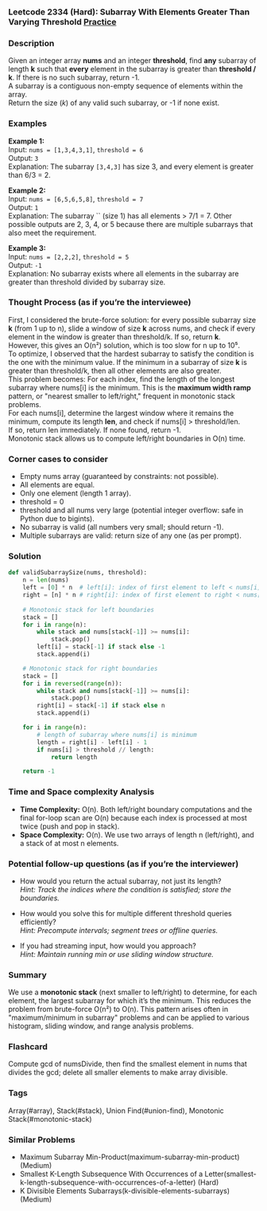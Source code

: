 ### Leetcode 2334 (Hard): Subarray With Elements Greater Than Varying Threshold [Practice](https://leetcode.com/problems/subarray-with-elements-greater-than-varying-threshold)

### Description  
Given an integer array **nums** and an integer **threshold**, find **any** subarray of length **k** such that **every** element in the subarray is greater than **threshold / k**. If there is no such subarray, return -1.  
A subarray is a contiguous non-empty sequence of elements within the array.  
Return the size (*k*) of any valid such subarray, or -1 if none exist.

### Examples  

**Example 1:**  
Input: `nums = [1,3,4,3,1]`, `threshold = 6`  
Output: `3`  
Explanation: The subarray `[3,4,3]` has size 3, and every element is greater than 6/3 = 2.

**Example 2:**  
Input: `nums = [6,5,6,5,8]`, `threshold = 7`  
Output: `1`  
Explanation: The subarray `` (size 1) has all elements > 7/1 = 7. Other possible outputs are 2, 3, 4, or 5 because there are multiple subarrays that also meet the requirement.

**Example 3:**  
Input: `nums = [2,2,2]`, `threshold = 5`  
Output: `-1`  
Explanation: No subarray exists where all elements in the subarray are greater than threshold divided by subarray size.

### Thought Process (as if you’re the interviewee)  
First, I considered the brute-force solution: for every possible subarray size **k** (from 1 up to n), slide a window of size **k** across nums, and check if every element in the window is greater than threshold/k. If so, return **k**.  
However, this gives an O(n²) solution, which is too slow for n up to 10⁵.  
To optimize, I observed that the hardest subarray to satisfy the condition is the one with the minimum value. If the minimum in a subarray of size **k** is greater than threshold/k, then all other elements are also greater.  
This problem becomes: For each index, find the length of the longest subarray where nums[i] is the minimum. This is the **maximum width ramp** pattern, or "nearest smaller to left/right," frequent in monotonic stack problems.  
For each nums[i], determine the largest window where it remains the minimum, compute its length **len**, and check if nums[i] > threshold/len.  
If so, return len immediately. If none found, return -1.  
Monotonic stack allows us to compute left/right boundaries in O(n) time.

### Corner cases to consider  
- Empty nums array (guaranteed by constraints: not possible).
- All elements are equal.
- Only one element (length 1 array).
- threshold = 0
- threshold and all nums very large (potential integer overflow: safe in Python due to bigints).
- No subarray is valid (all numbers very small; should return -1).
- Multiple subarrays are valid: return size of any one (as per prompt).

### Solution

```python
def validSubarraySize(nums, threshold):
    n = len(nums)
    left = [0] * n  # left[i]: index of first element to left < nums[i], or -1
    right = [n] * n # right[i]: index of first element to right < nums[i], or n
    
    # Monotonic stack for left boundaries
    stack = []
    for i in range(n):
        while stack and nums[stack[-1]] >= nums[i]:
            stack.pop()
        left[i] = stack[-1] if stack else -1
        stack.append(i)

    # Monotonic stack for right boundaries
    stack = []
    for i in reversed(range(n)):
        while stack and nums[stack[-1]] >= nums[i]:
            stack.pop()
        right[i] = stack[-1] if stack else n
        stack.append(i)

    for i in range(n):
        # length of subarray where nums[i] is minimum
        length = right[i] - left[i] - 1
        if nums[i] > threshold // length:
            return length

    return -1
```

### Time and Space complexity Analysis  

- **Time Complexity:** O(n). Both left/right boundary computations and the final for-loop scan are O(n) because each index is processed at most twice (push and pop in stack).
- **Space Complexity:** O(n). We use two arrays of length n (left/right), and a stack of at most n elements.

### Potential follow-up questions (as if you’re the interviewer)  

- How would you return the actual subarray, not just its length?  
  *Hint: Track the indices where the condition is satisfied; store the boundaries.*
  
- How would you solve this for multiple different threshold queries efficiently?  
  *Hint: Precompute intervals; segment trees or offline queries.*

- If you had streaming input, how would you approach?  
  *Hint: Maintain running min or use sliding window structure.*

### Summary
We use a **monotonic stack** (next smaller to left/right) to determine, for each element, the largest subarray for which it’s the minimum. This reduces the problem from brute-force O(n²) to O(n). This pattern arises often in "maximum/minimum in subarray" problems and can be applied to various histogram, sliding window, and range analysis problems.


### Flashcard
Compute gcd of numsDivide, then find the smallest element in nums that divides the gcd; delete all smaller elements to make array divisible.

### Tags
Array(#array), Stack(#stack), Union Find(#union-find), Monotonic Stack(#monotonic-stack)

### Similar Problems
- Maximum Subarray Min-Product(maximum-subarray-min-product) (Medium)
- Smallest K-Length Subsequence With Occurrences of a Letter(smallest-k-length-subsequence-with-occurrences-of-a-letter) (Hard)
- K Divisible Elements Subarrays(k-divisible-elements-subarrays) (Medium)